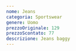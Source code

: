 ```yaml
---
nome: Jeans
categoria: Sportswear
genere: Uomo
prezzoOriginale: 129
prezzoScontato: 77
descrizione: Jeans baggy
---
```


